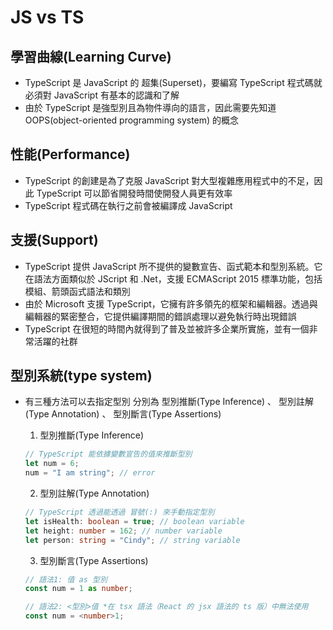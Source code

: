 # JS vs TS

## 學習曲線(Learning Curve)

- TypeScript 是 JavaScript 的 超集(Superset)，要編寫 TypeScript 程式碼就必須對 JavaScript 有基本的認識和了解
- 由於 TypeScript 是強型別且為物件導向的語言，因此需要先知道 OOPS(object-oriented programming system) 的概念

## 性能(Performance)

- TypeScript 的創建是為了克服 JavaScript 對大型複雜應用程式中的不足，因此 TypeScript 可以節省開發時間使開發人員更有效率
- TypeScript 程式碼在執行之前會被編譯成 JavaScript

## 支援(Support)

- TypeScript 提供 JavaScript 所不提供的變數宣告、函式範本和型別系統。它在語法方面類似於 JScript 和 .Net，支援 ECMAScript 2015 標準功能，包括模組、箭頭函式語法和類別
- 由於 Microsoft 支援 TypeScript，它擁有許多領先的框架和編輯器。透過與編輯器的緊密整合，它提供編譯期間的錯誤處理以避免執行時出現錯誤
- TypeScript 在很短的時間內就得到了普及並被許多企業所實施，並有一個非常活躍的社群

## 型別系統(type system)

- 有三種方法可以去指定型別 分別為 型別推斷(Type Inference) 、 型別註解(Type Annotation) 、 型別斷言(Type Assertions)

  1. 型別推斷(Type Inference)

  ```ts
  // TypeScript 能依據變數宣告的值來推斷型別
  let num = 6;
  num = "I am string"; // error
  ```

  2. 型別註解(Type Annotation)

  ```ts
  // TypeScript 透過能透過 冒號(:) 來手動指定型別
  let isHealth: boolean = true; // boolean variable
  let height: number = 162; // number variable
  let person: string = "Cindy"; // string variable
  ```

  3. 型別斷言(Type Assertions)

  ```ts
  // 語法1: 值 as 型別
  const num = 1 as number;

  // 語法2: <型別>值 *在 tsx 語法（React 的 jsx 語法的 ts 版）中無法使用
  const num = <number>1;
  ```
